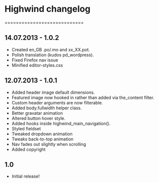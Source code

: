 # Highwind changelog
============================

## 14.07.2013 - 1.0.2
* Created en_GB .po/.mo and xx_XX.pot.
* Polish translation (kudos pd_wordpress).
* Fixed Firefox nav issue
* Minified editor-styles.css

## 12.07.2013 - 1.0.1
* Added header image default dimensions.
* Featured image now hooked in rather than added via the_content filter.
* Custom header arguments are now filterable.
* Added body.fullwidth helper class.
* Better gravatar animation
* Altered button hover style.
* Added hooks inside highwind_main_navigation().
* Styled fieldset
* Tweaked dropdown animation
* Tweaks back-to-top animation
* Nav fades out slightly when scrolling
* Added copyright

## 1.0
* Initial release!